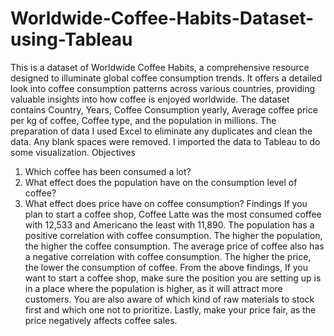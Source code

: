 # Worldwide-Coffee-Habits-Dataset-using-Tableau
This is a dataset of Worldwide Coffee Habits, a comprehensive resource designed to illuminate global coffee consumption trends. It offers a detailed look into coffee consumption patterns across various countries, providing valuable insights into how coffee is enjoyed worldwide.
The dataset contains Country, Years, Coffee Consumption yearly, Average coffee price per kg of coffee, Coffee type, and the population in millions.
The preparation of data
I used  Excel to eliminate any duplicates and clean the data. Any blank spaces were removed.
I imported the data to Tableau to do some visualization.
Objectives
1.	Which coffee has been consumed a lot?
2.	What effect does the population have on the consumption level of coffee?
3.	What effect does price have on coffee consumption?
Findings
If you plan to start a coffee shop, Coffee Latte was the most consumed coffee with  12,533 and Americano the least with 11,890. 
The population has a positive correlation with coffee consumption. The higher the population, the higher the coffee consumption.
The average price of coffee also has a negative correlation with coffee consumption. The higher the price, the lower the consumption of coffee.
From the above findings, If you want to start a coffee shop, make sure the position you are setting up is in a place where the population is higher, as it will attract more customers. You are also aware of which kind of raw materials to stock first and which one not to prioritize. Lastly, make your price fair, as the price negatively affects coffee sales.


